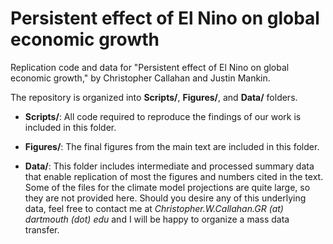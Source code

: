 # Persistent effect of El Nino on global economic growth

Replication code and data for "Persistent effect of El Nino on global economic growth," by Christopher Callahan and Justin Mankin.

The repository is organized into **Scripts/**, **Figures/**, and **Data/** folders.

- **Scripts/**: All code required to reproduce the findings of our work is included in this folder. 

- **Figures/**: The final figures from the main text are included in this folder.

- **Data/**: This folder includes intermediate and processed summary data that enable replication of most the figures and numbers cited in the text. Some of the files for the climate model projections are quite large, so they are not provided here. Should you desire any of this underlying data, feel free to contact me at _Christopher.W.Callahan.GR (at) dartmouth (dot) edu_ and I will be happy to organize a mass data transfer.
